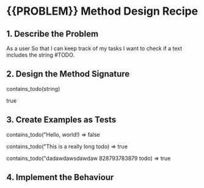 # {{PROBLEM}} Method Design Recipe

## 1. Describe the Problem

As a user
So that I can keep track of my tasks
I want to check if a text includes the string #TODO.

## 2. Design the Method Signature

contains_todo(string)

true 


## 3. Create Examples as Tests

contains_todo("Hello, world!)
=> false

contains_todo("This is a really long todo)
=> true

contains_todo("dadawdawsdawdaw 828793783879 todo)
=> true


## 4. Implement the Behaviour